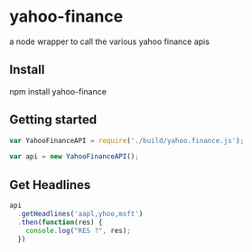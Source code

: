 # yahoo-finance

a node wrapper to call the various yahoo finance apis

## Install

npm install yahoo-finance

## Getting started

```js
var YahooFinanceAPI = require('./build/yahoo.finance.js');

var api = new YahooFinanceAPI();
```

## Get Headlines

```js
api
  .getHeadlines('aapl,yhoo,msft')
  .then(function(res) {
    console.log("RES ?", res);
  })
```
